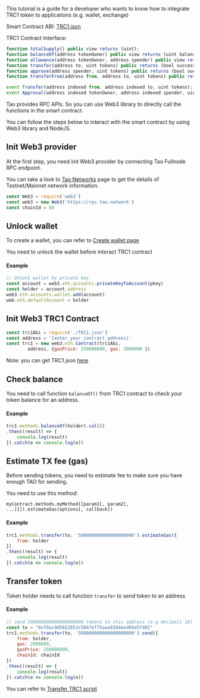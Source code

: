 This tutorial is a guide for a developer who wants to know how to integrate TRC1 token to applications (e.g. wallet, exchange)

Smart Contract ABI: [TRC1.json](https://raw.githubusercontent.com/taoblockchain/trc1/master/TRC1.json)

TRC1 Contract Interface:
```javascript
function totalSupply() public view returns (uint);
function balanceOf(address tokenOwner) public view returns (uint balance);
function allowance(address tokenOwner, address spender) public view returns (uint remaining);
function transfer(address to, uint tokens) public returns (bool success);
function approve(address spender, uint tokens) public returns (bool success);
function transferFrom(address from, address to, uint tokens) public returns (bool success);

event Transfer(address indexed from, address indexed to, uint tokens);
event Approval(address indexed tokenOwner, address indexed spender, uint tokens);
```

Tao provides RPC APIs. So you can use Web3 library to directly call the functions in the smart contract.

You can follow the steps below to interact with the smart contract by using Web3 library and NodeJS.

## Init Web3 provider
At the first step, you need init Web3 provider by connecting Tao Fullnode RPC endpoint.

You can take a look to [Tao Networks](https://docs.tao.network/general/networks/) page to get the details of Testnet/Mainnet network information.

```javascript
const Web3 = require('web3')
const web3 = new Web3('https://rpc.tao.network')
const chainId = 88
```

## Unlock wallet
To create a wallet, you can refer to [Create wallet page](https://docs.tao.network/developers/integrations/#create-wallet)

You need to unlock the wallet before interact TRC1 contract
#### Example
```javascript
// Unlock wallet by private key
const account = web3.eth.accounts.privateKeyToAccount(pkey)
const holder = account.address
web3.eth.accounts.wallet.add(account)
web.eth.defaultAccount = holder
```

## Init Web3 TRC1 Contract

```javascript
const trc1Abi = require('./TRC1.json')
const address = '[enter_your_contract_address]'
const trc1 = new web3.eth.Contract(trc1Abi,
        address, {gasPrice: 250000000, gas: 2000000 })
```

Note: you can get TRC1.json [here](https://raw.githubusercontent.com/taoblockchain/trc1/master/TRC1.json)

## Check balance
You need to call function `balanceOf()` from TRC1 contract to check your token balance for an address.

#### Example
```javascript
trc1.methods.balanceOf(holder).call()
.then((result) => {
    console.log(result)
}).catch(e => console.log(e))
```

## Estimate TX fee (gas)
Before sending tokens, you need to estimate fee to make sure you have enough TAO for sending.

You need to use this method:
```
myContract.methods.myMethod([param1[, param2[, ...]]]).estimateGas(options[, callback])
```

#### Example
```javascript
trc1.methods.transfer(to, '500000000000000000000').estimateGas({
    from: holder
})
.then((result) => {
    console.log(result)
}).catch(e => console.log(e))

```

## Transfer token
Token holder needs to call function `transfer` to send token to an address

#### Example
```javascript
// send 500000000000000000000 tokens to this address (e.g decimals 18)
const to = "0xf8ac9d5022853c5847ef75aea0104eed09e5f402"
trc1.methods.transfer(to, '500000000000000000000').send({
    from: holder,
    gas: 2000000,
    gasPrice: 250000000,
    chainId: chainId
})
.then((result) => {
    console.log(result)
}).catch(e => console.log(e))

```

You can refer to [Transfer TRC1 script](https://gist.github.com/thanhson1085/3c831416287b0c1f4afbf9fcb3aa05dc)
